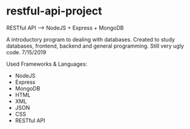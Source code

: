 # restful-api-project

RESTful API --> NodeJS + Express + MongoDB

A introductory program to dealing with databases.
Created to study databases, frontend, backend and general programming.
Still very ugly code. 7/15/2019

Used Frameworks & Languages:
- NodeJS
- Express
- MongoDB
- HTML
- XML
- JSON
- CSS
- RESTful API
